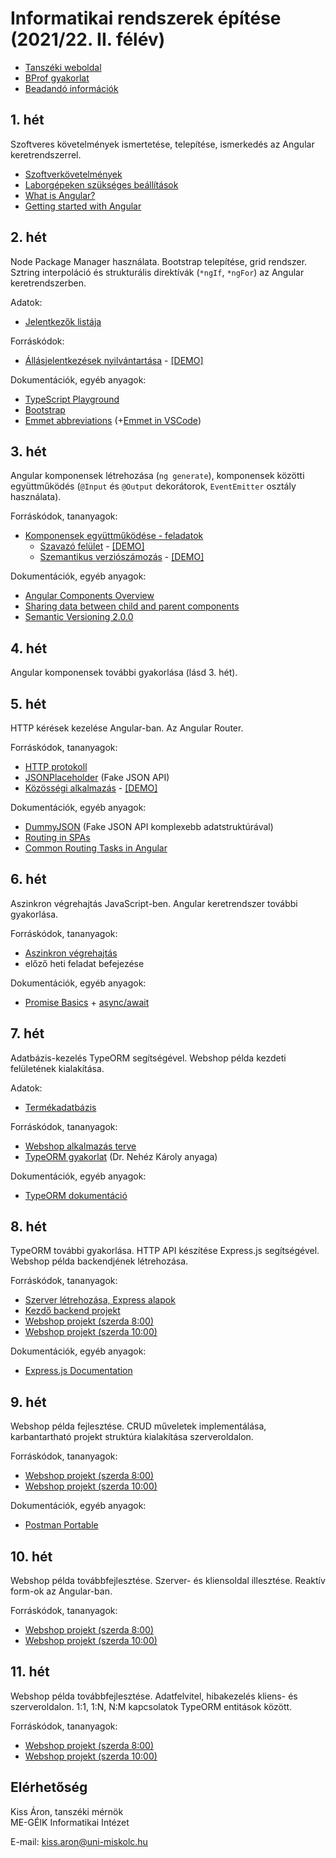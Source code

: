 # Informatikai rendszerek építése (2021/22. II. félév)

- [Tanszéki weboldal](http://ait2.iit.uni-miskolc.hu/oktatas/doku.php?id=tanszek:oktatas:informatikai_rendszerek_epitese:informatikai_rendszerek_epitese)
- [BProf gyakorlat](bprof.md)
- [Beadandó információk](assignment.md)

## 1. hét
Szoftveres követelmények ismertetése, telepítése, ismerkedés az Angular keretrendszerrel.

- [Szoftverkövetelmények](sw_requirements.md)
- [Laborgépeken szükséges beállítások](lab_sw_requirements.md)
- [What is Angular?](https://angular.io/guide/what-is-angular)
- [Getting started with Angular](https://angular.io/start)

## 2. hét
Node Package Manager használata. Bootstrap telepítése, grid rendszer. Sztring interpoláció és strukturális direktívák (`*ngIf`, `*ngFor`) az Angular keretrendszerben.

Adatok:
- [Jelentkezők listája](https://github.com/aron123/infrend-2022/blob/master/_data/applicants.ts)

Forráskódok:
- [Állásjelentkezések nyilvántartása](https://github.com/aron123/infrend-2022/tree/master/job-application) - [[DEMO]](https://aron123.github.io/infrend-2022/dists/job-application/)

Dokumentációk, egyéb anyagok:
- [TypeScript Playground](https://www.typescriptlang.org/play)
- [Bootstrap](https://getbootstrap.com/docs/5.1/getting-started/introduction/)
- [Emmet abbreviations](https://docs.emmet.io/abbreviations/syntax/) (+[Emmet in VSCode](https://code.visualstudio.com/docs/editor/emmet))

## 3. hét
Angular komponensek létrehozása (`ng generate`), komponensek közötti együttműködés (`@Input` és `@Output` dekorátorok, `EventEmitter` osztály használata).

Forráskódok, tananyagok:
- [Komponensek együttműködése - feladatok](component-interaction.md)
  - [Szavazó felület](https://github.com/aron123/infrend-2022/tree/master/voting) - [[DEMO]](https://aron123.github.io/infrend-2022/dists/voting/)
  - [Szemantikus verziószámozás](https://github.com/aron123/infrend-2022/tree/master/semver) - [[DEMO]](https://aron123.github.io/infrend-2022/dists/semver/)

Dokumentációk, egyéb anyagok:
- [Angular Components Overview](https://angular.io/guide/component-overview)
- [Sharing data between child and parent components](https://angular.io/guide/inputs-outputs)
- [Semantic Versioning 2.0.0](https://semver.org/)

## 4. hét
Angular komponensek további gyakorlása (lásd 3. hét).

## 5. hét
HTTP kérések kezelése Angular-ban. Az Angular Router.

Forráskódok, tananyagok:
- [HTTP protokoll](http.md)
- [JSONPlaceholder](https://jsonplaceholder.typicode.com/) (Fake JSON API)
- [Közösségi alkalmazás](https://github.com/aron123/infrend-2022/tree/master/social-media) - [[DEMO]](https://aron123.github.io/infrend-2022/dists/social-media/)

Dokumentációk, egyéb anyagok:
- [DummyJSON](https://dummyjson.com/) (Fake JSON API komplexebb adatstruktúrával)
- [Routing in SPAs](https://dev.to/marcomonsanto/routing-in-spas-173i)
- [Common Routing Tasks in Angular](https://angular.io/guide/router)

## 6. hét
Aszinkron végrehajtás JavaScript-ben. Angular keretrendszer további gyakorlása.

Forráskódok, tananyagok:
- [Aszinkron végrehajtás](async.md)
- előző heti feladat befejezése

Dokumentációk, egyéb anyagok:
- [Promise Basics](https://javascript.info/promise-basics) + [async/await](https://javascript.info/async-await)

## 7. hét
Adatbázis-kezelés TypeORM segítségével. Webshop példa kezdeti felületének kialakítása.

Adatok:
- [Termékadatbázis](products-database.md)

Forráskódok, tananyagok:
- [Webshop alkalmazás terve](webshop.md)
- [TypeORM gyakorlat](http://ait2.iit.uni-miskolc.hu/oktatas/doku.php?id=tanszek:oktatas:informatikai_rendszerek_epitese:type_orm) (Dr. Nehéz Károly anyaga)

Dokumentációk, egyéb anyagok:
- [TypeORM dokumentáció](https://typeorm.io/)

## 8. hét
TypeORM további gyakorlása. HTTP API készítése Express.js segítségével. Webshop példa backendjének létrehozása.

Forráskódok, tananyagok:
- [Szerver létrehozása, Express alapok](backend.md)
- [Kezdő backend projekt](https://github.com/aron123/infrend-2022/tree/master/backend)
- [Webshop projekt (szerda 8:00)](https://github.com/aron123/infrend-2022/tree/master/webshop-sz08)
- [Webshop projekt (szerda 10:00)](https://github.com/aron123/infrend-2022/tree/master/webshop-sz10)

Dokumentációk, egyéb anyagok:
- [Express.js Documentation](https://expressjs.com/)

## 9. hét
Webshop példa fejlesztése. CRUD műveletek implementálása, karbantartható projekt struktúra kialakítása szerveroldalon.

Forráskódok, tananyagok:
- [Webshop projekt (szerda 8:00)](https://github.com/aron123/infrend-2022/tree/master/webshop-sz08)
- [Webshop projekt (szerda 10:00)](https://github.com/aron123/infrend-2022/tree/master/webshop-sz10)

Dokumentációk, egyéb anyagok:
- [Postman Portable](https://portapps.io/app/postman-portable/#download)

## 10. hét
Webshop példa továbbfejlesztése. Szerver- és kliensoldal illesztése. Reaktív form-ok az Angular-ban.

Forráskódok, tananyagok:
- [Webshop projekt (szerda 8:00)](https://github.com/aron123/infrend-2022/tree/master/webshop-sz08)
- [Webshop projekt (szerda 10:00)](https://github.com/aron123/infrend-2022/tree/master/webshop-sz10)

## 11. hét
Webshop példa továbbfejlesztése. Adatfelvitel, hibakezelés kliens- és szerveroldalon. 1:1, 1:N, N:M kapcsolatok TypeORM entitások között.

Forráskódok, tananyagok:
- [Webshop projekt (szerda 8:00)](https://github.com/aron123/infrend-2022/tree/master/webshop-sz08)
- [Webshop projekt (szerda 10:00)](https://github.com/aron123/infrend-2022/tree/master/webshop-sz10)

## Elérhetőség
Kiss Áron, tanszéki mérnök<br>
ME-GÉIK Informatikai Intézet

E-mail: kiss.aron@uni-miskolc.hu
